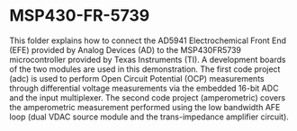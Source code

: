# MSP430-FR-5739
This folder explains how to connect the AD5941 Electrochemical Front End (EFE) provided by Analog Devices (AD) to the MSP430FR5739 microcontroller provided by Texas Instruments (TI). A development boards of the two modules are used in this demonstration.
The first code project (adc) is used to perform Open Circuit Potential (OCP) measurements through differential voltage measurements via the embedded 16-bit ADC and the input multiplexer.
The second code project (amperometric) covers the amperometric measurement performed using the low bandwidth AFE loop (dual VDAC source module and the trans-impedance amplifier circuit).
